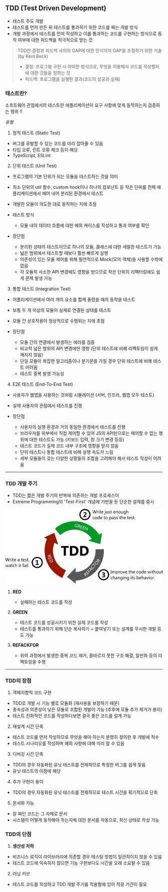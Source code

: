 ## TDD (Test Driven Development)

- 테스트 주도 개발
- 테스트를 먼저 만든 뒤 테스트를 통과하기 위한 코드를 짜는 개발 방식
- 개발 과정에서 테스트를 먼저 작성하고 이를 통과하는 코드를 구현하는 방식으로 동작 여부에 대한 피드백을 적극적으로 받는 것

> TDD란 결정과 피드백 사이의 GAP에 대한 인식이자 GAP을 조절하기 위한 기술 (by Kent Beck)   
> - 결정: 프로그램 구현 시 어떠한 방식으로, 무엇을 이용해서 코드를 작성할지에 대한 것들을 정하는 것   
> - 피드백: 프로그램을 실행한 결과(코드의 성공과 실패)

### 테스트란?

소프트웨어 관점에서의 테스트란 애플리케이션이 요구 사항에 맞게 동작하는지 검증하는 행위 !!

*유형*

1. 정적 테스트 (Static Test)
- 버그를 유발할 수 있는 코드를 미리 잡아줄 수 있음
- 타입 오류, 린트 오류 체크 등이 해당
- TypeScript, ESLint

2. 단위 테스트 (Unit Test)
- 프로그램의 기본 단위가 되는 모듈을 테스트하는 것을 의미
- 최소 단위의 util 함수, custom hook이나 하나의 컴포넌트 등 작은 단위를 전체 애플리케이션에서 떼어 내어 분리된 환경에서 테스트
- 개발한 모듈이 의도한 대로 동작하는 지에 초점

- 테스트 방식
    - 모듈 내의 데이터 흐름에 대한 예외 케이스를 작성하고 통과 여부를 확인

- 장단점
    - 분리된 상태의 테스트이므로 하나의 모듈, 클래스에 대한 세밀한 테스트가 가능
    - 넓은 범위에서 테스트할 때보다 훨씬 빠르게 실행
    - 의존성이 있는 모듈 제어를 위해 필연적으로 Mock(모의 객체)을 사용할 수밖에 없음
    - 각 모듈의 사소한 API 변경에도 영향을 받으므로 작은 단위의 리팩터링에도 쉽게 문제 발생 가능

3. 통합 테스트 (Integration Test)
- 어플리케이션에서 여러 개의 요소를 함께 돌렸을 때의 동작을 테스트
- 보통 두 개 이상의 모듈이 실제로 연결된 상태를 테스트
- 모듈 간 상호작용이 정상적으로 수행되는 지에 초점

- 장단점
    - 모듈 간의 연결에서 발생하는 에러를 검증
    - 비교적 넓은 범위의 API 변경에만 영향 (단위 테스트에 비해 리팩토링이 쉽게 깨지지 않음)
    - 단일 모듈이 복잡한 알고리즘이나 분기문을 가질 경우 단위 테스트에 비해 테스트 어려움
    - 테스트 중복 발생 가능성

4. E2E 태스트 (End-To-End Test)
- 사용자가 웹앱을 사용하는 것처럼 시뮬레이션 (서버, 인프라, 웹앱 모두 테스트)
- 실제 사용자의 관점에서 테스트를 진행

- 장단점
    - 사용자의 실행 환경과 거의 동일한 환경에서 테스트를 진행
    - 브라우저를 외부에서 직접 제어할 수 있어 JS의 API만으로는 제어할 수 없는 행위에 대한 테스트도 가능 (키보드 입력, 창 크기 변경 등등)
    - 테스트 코드가 실제 코드 내부 구조에 영향을 받지 않음
    - 단위 테스트나 통합 테스트에 비해 실행 속도가 느림
    - 세부 모듈들이 갖는 다양한 상황들의 조합을 고려해야 해서 테스트 작성이 어려움


--- 

### TDD 개발 주기

- TDD는 짧은 개발 주기의 반복에 의존하는 개발 프로세스이
- Extreme Programming의 'Test-First' 개념에 기반을 둔 단순한 설계를 중시

![tdd](../99.image/tdd.png)

1. **RED**
    - 실패하는 테스트 코드를 작성

2. **GREEN**
    - 테스트 코드를 성공시키기 위한 실제 코드를 작성
    - 테스트를 통과하기 위해 단순 복사하기 + 붙여넣기 또는 설계를 무시한 개발 등도 가능

3. **REFACKFOR**
    - 위의 과정에서 발생한  중복 코드 제거, 올바르지 못한 구조 해결, 일반화 등의 리팩토링을 수행

---

### TDD의 장점

1. 객체지향적 코드 구현
- TDD로 개발 시 기능 별로 모듈화 (재사용을 보장하기 때문)
- 종속성과 의존성이 낮은 모듈로 조합된 개발이 가능 (추후에 모듈 추가 제거가 용이)
- 테스트 친화적인 코드를 작성하다보면 결국 좋은 코드를 설계 가능

2. 재설계 시간 단축
- 테스트 코드를 먼저 작성하므로 무엇을 해야 하는지 분명히 정의한 후 개발에 착수
- 테스트 시나리오를 작성하며 예외 사항에 대해 미리 알 수 있음

3. 디버깅 시간 단축
- TDD의 경우 자동화된 유닛 테스트를 전제하므로 특정한 버그를 쉽게 찾음
- 유닛 테스트의 이점에 해당

4. 추가 구현이 용이
- TDD의 경우 자동화된 유닛 테스트를 전제하므로 테스트 시간을 획기적으로 단축

5. 문서화 가능
- 잘 짜인 코드는 그 자체로 문서
- 시스템이 어떻게 동작해야 하는지에 대한 문서를 자동으로, 최신 상태로 작성 가능

### TDD의 단점

1. **생산성 저하**
- 비즈니스 로직이 라이브러리에 의존할 경우 테스팅 방법이 일관적이지 않을 수 있음
- 테스트 코드에 익숙하지 않으면 기능 구현보다도 시간을 오래 소요될 수 있음

2. 러닝 커브
- 테스트 코드를 작성하고 TDD 개발 주기를 적용함에 있어 적응 기간이 필요